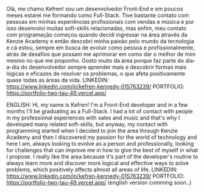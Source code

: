 Olá, me chamo Kefren! sou um desenvolvedor Front-End e em poucos meses estarei me formando como Full-Stack. Tive bastante contato com pessoas em minhas experiências profissionais com vendas e música e por isso desenvolvi muitas soft-skills relacionadas, mas enfim, meu contato com programação começou quando decidi ingressar na área através da Kenzie Academy e então descobri minha paixão pelo mundo da tecnologia e cá estou, sempre em busca de evoluir como pessoa e profissionalmente, atrás de desafios que possam me aprimorar em como dar o melhor de mim mesmo no que me proponho. Gosto muito da área porque faz parte do dia-a-dia do desenvolvedor sempre aprender mais e descobrir formas mais lógicas e eficazes de resolver os problemas, o que afeta positivamente quase todas as áreas da vida.
LINKEDIN: https://www.linkedin.com/in/kefren-kennedy-015763239/  PORTFOLIO: https://portfolio-two-tau-49.vercel.app/

ENGLISH: 
Hi, my name is Kefren! I'm a Front-End developer and in a few months I'll be graduating as a Full-Stack. I had a lot of contact with people in my professional experiences with sales and music and that's why I developed many related soft-skills, but anyway, my contact with programming started when I decided to join the area through Kenzie Academy and then I discovered my passion for the world of technology and here I am, always looking to evolve as a person and professionally, looking for challenges that can improve me in how to give the best of myself in what I propose. I really like the area because it's part of the developer's routine to always learn more and discover more logical and effective ways to solve problems, which positively affects almost all areas of life.
LINKEDIN: https://www.linkedin.com/in/kefren-kennedy-015763239/  PORTFOLIO: https://portfolio-two-tau-49.vercel.app/ (english version comming soon..)

